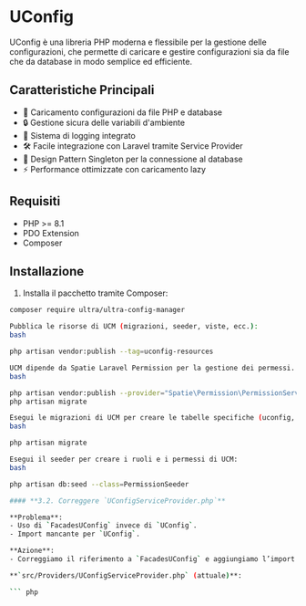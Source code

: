 # UConfig

UConfig è una libreria PHP moderna e flessibile per la gestione delle configurazioni, che permette di caricare e gestire configurazioni sia da file che da database in modo semplice ed efficiente.

## Caratteristiche Principali

- 🔄 Caricamento configurazioni da file PHP e database
- 🔒 Gestione sicura delle variabili d'ambiente
- 📝 Sistema di logging integrato
- 🛠 Facile integrazione con Laravel tramite Service Provider
- 🎯 Design Pattern Singleton per la connessione al database
- ⚡ Performance ottimizzate con caricamento lazy

## Requisiti

- PHP >= 8.1
- PDO Extension
- Composer

## Installazione

1. Installa il pacchetto tramite Composer:

``` bash
composer require ultra/ultra-config-manager

Pubblica le risorse di UCM (migrazioni, seeder, viste, ecc.):
bash

php artisan vendor:publish --tag=uconfig-resources

UCM dipende da Spatie Laravel Permission per la gestione dei permessi. Assicurati di aver installato e configurato Spatie:
bash

php artisan vendor:publish --provider="Spatie\Permission\PermissionServiceProvider" --tag="migrations"
php artisan migrate

Esegui le migrazioni di UCM per creare le tabelle specifiche (uconfig, uconfig_versions, uconfig_audit):
bash

php artisan migrate

Esegui il seeder per creare i ruoli e i permessi di UCM:
bash

php artisan db:seed --class=PermissionSeeder

#### **3.2. Correggere `UConfigServiceProvider.php`**

**Problema**:
- Uso di `FacadesUConfig` invece di `UConfig`.
- Import mancante per `UConfig`.

**Azione**:
- Correggiamo il riferimento a `FacadesUConfig` e aggiungiamo l’import.

**`src/Providers/UConfigServiceProvider.php` (attuale)**:

``` php


